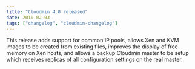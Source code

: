 ```yaml
---
title: "Cloudmin 4.0 released"
date: 2010-02-03
tags: ["changelog", "cloudmin-changelog"]
---
```


This release adds support for common IP pools, allows Xen and KVM images to be created from existing files, improves the display of free memory on Xen hosts, and allows a backup Cloudmin master to be setup which receives replicas of all configuration settings on the real master.
